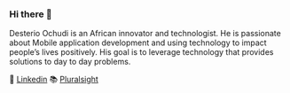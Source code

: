 ### Hi there 👋

<!--
**ochudidesterio/ochudidesterio** is a ✨ _special_ ✨ repository because its `README.md` (this file) appears on your GitHub profile.
-->

Desterio Ochudi is an African innovator and technologist. He is passionate about Mobile application development and using technology to impact people’s lives positively. His goal is to leverage technology that provides solutions to day to day problems.

💼 [Linkedin](www.linkedin.com/in/desteriochudi)
📚 [Pluralsight](https://app.pluralsight.com/profile/desterio-ochudi)

